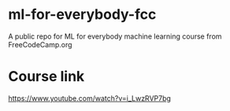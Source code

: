 # ml-for-everybody-fcc
A public repo for ML for everybody machine learning course from FreeCodeCamp.org
# Course link
https://www.youtube.com/watch?v=i_LwzRVP7bg 
